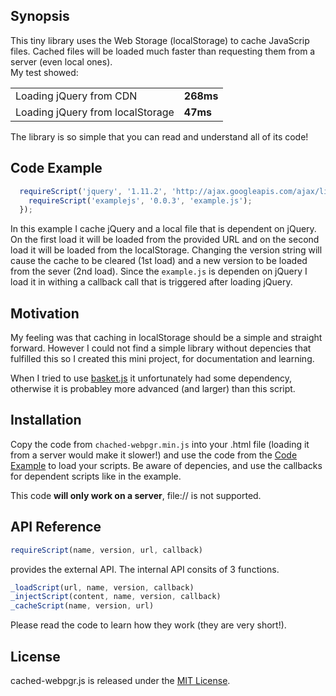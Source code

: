 ## Synopsis

This tiny library uses the Web Storage (localStorage) to cache JavaScrip files. Cached files will be loaded much faster than requesting them from a server (even local ones). <br>
  My test showed: 
  
| | |
|---|---|
|Loading jQuery from CDN  | __268ms__|
|Loading jQuery from localStorage  | __47ms__ |

The library is so simple that you can read and understand all of its code!

## Code Example

```javascript   
  requireScript('jquery', '1.11.2', 'http://ajax.googleapis.com/ajax/libs/jquery/1.11.2/jquery.min.js', function(){
    requireScript('examplejs', '0.0.3', 'example.js');
  });
```
In this example I cache jQuery and a local file that is dependent on jQuery. On the first load it will be loaded from the provided URL and on the second load it will be loaded from the localStorage. Changing the version string will cause the cache to be cleared (1st load) and a new version to be loaded from the sever (2nd load). Since the `example.js` is dependen on jQuery I load it in withing a callback call that is triggered after loading jQuery.


## Motivation

My feeling was that caching in localStorage should be a simple and straight forward. However I could not find a simple library without depencies that fulfilled this so I created this mini project, for documentation and learning.

When I tried to use [basket.js](http://addyosmani.github.io/basket.js/) it unfortunately had some dependency, otherwise it is probabley more advanced (and larger) than this script. 

## Installation

Copy the code from `chached-webpgr.min.js` into your .html file (loading it from a server would make it slower!) and use the code from the [Code Example](#code-example) to load your scripts. Be aware of depencies, and use the callbacks for dependent scripts like in the example.

This code __will only work on a server__, file:// is not supported.

## API Reference

```javascript
requireScript(name, version, url, callback)
```
provides the external API. The internal API consits of 3 functions.
```javascript
_loadScript(url, name, version, callback)
_injectScript(content, name, version, callback)
_cacheScript(name, version, url)
```
Please read the code to learn how they work (they are very short!).

## License

cached-webpgr.js is released under the [MIT License](http://webpgr.mit-license.org/).
